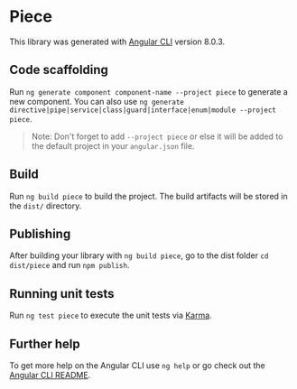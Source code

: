 # Piece

This library was generated with [Angular CLI](https://github.com/angular/angular-cli) version 8.0.3.

## Code scaffolding

Run `ng generate component component-name --project piece` to generate a new component. You can also use `ng generate directive|pipe|service|class|guard|interface|enum|module --project piece`.
> Note: Don't forget to add `--project piece` or else it will be added to the default project in your `angular.json` file. 

## Build

Run `ng build piece` to build the project. The build artifacts will be stored in the `dist/` directory.

## Publishing

After building your library with `ng build piece`, go to the dist folder `cd dist/piece` and run `npm publish`.

## Running unit tests

Run `ng test piece` to execute the unit tests via [Karma](https://karma-runner.github.io).

## Further help

To get more help on the Angular CLI use `ng help` or go check out the [Angular CLI README](https://github.com/angular/angular-cli/blob/master/README.md).
